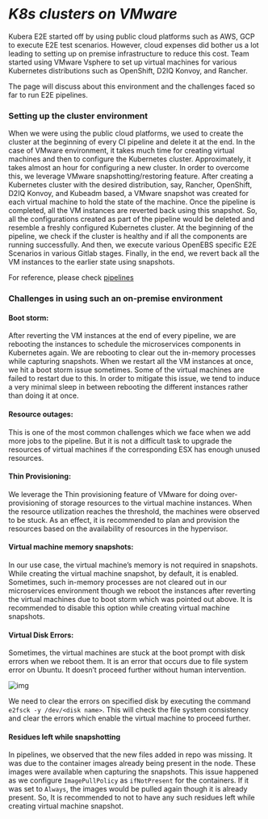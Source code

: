 # ***K8s clusters on VMware***

Kubera E2E started off by using public cloud platforms such as AWS, GCP to execute E2E test scenarios. However, cloud expenses did bother us a lot leading to setting up on premise infrastructure to reduce this cost. Team started using VMware Vsphere to set up virtual machines for various Kubernetes distributions such as OpenShift, D2IQ Konvoy, and Rancher.

The page will discuss about this environment and the challenges faced so far to run E2E pipelines.

### **Setting up the cluster environment**

When we were using the public cloud platforms, we used to create the cluster at the beginning of every CI pipeline and delete it at the end. In the case of VMware environment, it takes much time for creating virtual machines and then to configure the Kubernetes cluster. Approximately, it takes almost an hour for configuring a new cluster. In order to overcome this, we leverage VMware snapshotting/restoring feature. After creating a Kubernetes cluster with the desired distribution, say, Rancher, OpenShift, D2IQ Konvoy, and Kubeadm based, a VMware snapshot was created for each virtual machine to hold the state of the machine. Once the pipeline is completed, all the VM instances are reverted back using this snapshot. So, all the configurations created as part of the pipeline would be deleted and resemble a freshly configured Kubernetes cluster.
At the beginning of the pipeline, we check if the cluster is healthy and if all the components are running successfully. And then, we execute various OpenEBS specific E2E Scenarios in various Gitlab stages. Finally, in the end, we revert back all the VM instances to the earlier state using snapshots.

For reference, please check [pipelines](https://oep-pipelines.mayadata.io/)

### **Challenges in using such an on-premise environment**

#### **Boot storm:**

After reverting the VM instances at the end of every pipeline, we are rebooting the instances to schedule the microservices components in Kubernetes again. We are rebooting to clear out the in-memory processes while capturing snapshots. When we restart all the VM instances at once, we hit a boot storm issue sometimes. Some of the virtual machines are failed to restart due to this. In order to mitigate this issue, we tend to induce a very minimal sleep in between rebooting the different instances rather than doing it at once.

#### **Resource outages:**

This is one of the most common challenges which we face when we add more jobs to the pipeline. But it is not a difficult task to upgrade the resources of virtual machines if the corresponding ESX has enough unused resources. 

#### **Thin Provisioning:**

We leverage the Thin provisioning feature of VMware for doing over-provisioning of storage resources to the virtual machine instances. When the resource utilization reaches the threshold, the machines were observed to be stuck. As an effect, it is recommended to plan and provision the resources based on the availability of resources in the hypervisor.

#### **Virtual machine memory snapshots:**

In our use case, the virtual machine’s memory is not required in snapshots. While creating the virtual machine snapshot, by default, it is enabled. Sometimes, such in-memory processes are not cleared out in our microservices environment though we reboot the instances after reverting the virtual machines due to boot storm which was pointed out above. It is recommended to disable this option while creating virtual machine snapshots.

#### **Virtual Disk Errors:**

Sometimes, the virtual machines are stuck at the boot prompt with disk errors when we reboot them. It is an error that occurs due to file system error on Ubuntu. It doesn’t proceed further without human intervention.

![img](https://lh4.googleusercontent.com/2J35ko05O6nltgzeo9dcmBg_sZtRj7Jb-XF-aUssMQwGl5xKVhkgQGE9cYPyw5FE_xZvn7W3-WwAQ09WjVs52o_zAYsXh_3flWu11da9g0ZaEwRFHe0qDxinPstFixcCWnhsIoS5)

We need to clear the errors on specified disk by executing the command `e2fsck -y /dev/<disk name>`. This will check the file system consistency and clear the errors which enable the virtual machine to proceed further.

#### **Residues left while snapshotting**

In pipelines, we observed that the new files added in repo was missing. It was due to the container images already being present in the node. These images were available when capturing the snapshots. This issue happened as we configure `ImagePullPolicy` as `ifNotPresent` for the containers. If it was set to `Always`, the images would be pulled again though it is already present. So, It is recommended to not to have any such residues left while creating virtual machine snapshot.